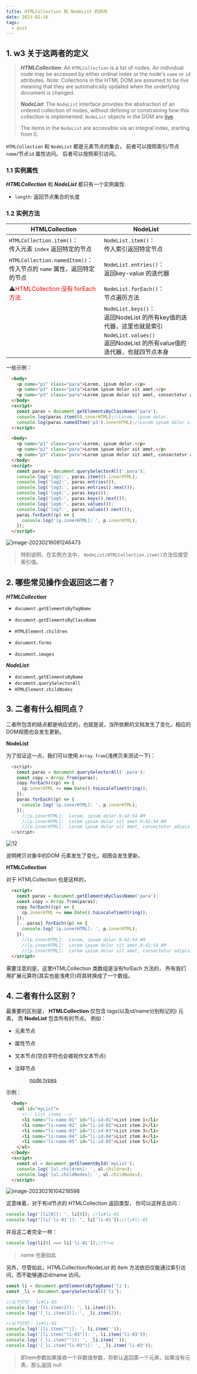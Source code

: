 ```yaml
---
title: HTMLCollection 和 NodeList 的异同
date: 2023-02-16
tags:
  - post
---
```


## 1. w3 关于这两者的定义

> ***HTMLCollection***: An `HTMLCollection` is a list of nodes. An individual node may be accessed by either ordinal index or the node's `name` or `id` attributes. *Note:* Collections in the HTML DOM are assumed to be *live* meaning that they are automatically updated when the underlying document is changed.
>
> ***NodeList***: The `NodeList` interface provides the abstraction of an ordered collection of nodes, without defining or constraining how this collection is implemented. `NodeList` objects in the DOM are [live](https://www.w3.org/TR/DOM-Level-3-Core/core.html#td-live).
>
> The items in the `NodeList` are accessible via an integral index, starting from 0.

`HTMLCollection` 和 `NodeList` 都是元素节点的集合， 前者可以按照索引/节点`name`/节点`id` 属性访问。 后者可以按照索引访问。 

### 1.1 实例属性

***HTMLCollection*** 和 ***NodeList***  都只有一个实例属性:

- `length`: 返回节点集合的长度

### 1.2 实例方法

| HTMLCollection                                               | NodeList                                                     |
| ------------------------------------------------------------ | ------------------------------------------------------------ |
| `HTMLCollection.item()`：<br />传入元素 `index` 返回特定的节点 | `NodeList.item()`：<br />传入索引返回特定节点                |
| `HTMLCollection.namedItem()`：<br />传入节点的 `name` 属性，返回特定的节点 | `NodeList.entries()`：<br />返回key-value 的迭代器           |
| :warning:<span style="color:red">HTMLCollection 没有 forEach 方法</span> | `NodeList.forEach()`：<br />节点遍历方法                     |
|                                                              | `NodeList.keys()`：<br />返回NodeList 的所有key值的迭代器，这里也就是索引 |
|                                                              | `NodeList.values()`<br />返回NodeList 的所有value值的迭代器，也就四节点本身 |

一些示例：

```html
  <body>
    <p name="p1" class="para">Lorem, ipsum dolor.</p>
    <p name="p2" class="para">Lorem ipsum dolor sit amet.</p>
    <p name="p3" class="para">Lorem ipsum dolor sit amet, consectetur adipisicing elit.</p>
  </body>
  <script>
    const paras = document.getElementsByClassName('para');
    console.log(paras.item(0).innerHTML);//Lorem, ipsum dolor.
    console.log(paras.namedItem('p3').innerHTML);//Lorem ipsum dolor sit amet, consectetur adipisicing elit.
  </script>
```

```html
  <body>
    <p name="p1" class="para">Lorem, ipsum dolor.</p>
    <p name="p2" class="para">Lorem ipsum dolor sit amet.</p>
    <p name="p3" class="para">Lorem ipsum dolor sit amet, consectetur adipisicing elit.</p>
  </body>
  <script>
    const paras = document.querySelectorAll('.para');
    console.log('log1:', paras.item(0).innerHTML);
    console.log('log2:', paras.entries());
    console.log('log3:', paras.entries().next());
    console.log('log4:', paras.keys());
    console.log('log5:', paras.keys().next());
    console.log('log6:', paras.values());
    console.log('log7:', paras.values().next());
    paras.forEach((p) => {
      console.log('[p.innerHTML]: ', p.innerHTML);
    });
  </script>
```

![image-20230216091246473](index.assets/image-20230216091246473.png)



>  特别说明，在实例方法中， `NodeList/HTMLCollection.item()`方法仅接受索引值。 

## 2. 哪些常见操作会返回这二者？

***HTMLCollection***

- `document.getElementsByTagName` 

- `document.getElementsByClassName`

- `HTMLElement.children`
- `document.forms`
- `document.images`

***NodeList***:

- `document.getElementsByName`
- `document.querySelectorAll`
- `HTMLElement.childNodes`

## 3. 二者有什么相同点？

二者所包含的结点都是响应式的，也就是说，当所依赖的文档发生了变化，相应的DOM视图也会发生更新。 

**NodeList**

为了验证这一点，我们可以使用 `Array.from`(浅拷贝来测试一下)：

```js
  <script>
    const paras = document.querySelectorAll('.para');
    const copy = Array.from(paras);
    copy.forEach((cp) => {
      cp.innerHTML += new Date().toLocaleTimeString();
    });
    paras.forEach((p) => {
      console.log('[p.innerHTML]: ', p.innerHTML);
    });
      //[p.innerHTML]:  Lorem, ipsum dolor.9:42:54 AM
      //[p.innerHTML]:  Lorem ipsum dolor sit amet.9:42:54 AM
      //[p.innerHTML]:  Lorem ipsum dolor sit amet, consectetur adipisicing 
  </script>
```

![12](index.assets/12.jpg)

说明拷贝对象中的DOM 元素发生了变化，视图会发生更新。 

**HTMLCollection**

对于 HTMLCollection 也是这样的， 

```html
  <script>
    const paras = document.getElementsByClassName('para');
    const copy = Array.from(paras);
    copy.forEach((cp) => {
      cp.innerHTML += new Date().toLocaleTimeString();
    });
    [...paras].forEach((p) => {
      console.log('[p.innerHTML]: ', p.innerHTML);
    });
      //[p.innerHTML]:  Lorem, ipsum dolor.9:42:54 AM
      //[p.innerHTML]:  Lorem ipsum dolor sit amet.9:42:54 AM
      //[p.innerHTML]:  Lorem ipsum dolor sit amet, consectetur adipisicing elit.9:42:54 AM
  </script>
```

需要注意的是，这里HTMLCollection 类数组是没有forEach 方法的， 所有我们用扩展元算符(其实也是浅拷贝)将其转换成了一个数组。

## 4. 二者有什么区别？

最重要的区别是， **HTMLCollection** 仅包含 tags(以及id/name分别标记的) 元素， 而 **NodeList** 包含所有的节点。 例如：

- 元素节点

- 属性节点

- 文本节点(空白字符也会被视作文本节点)

- 注释节点

  > [node types](https://www.w3schools.com/jsref/prop_node_nodetype.asp)

示例：

```html
  <body>
    <ul id="myList">
      <!-- List items -->
      <li name="li-name-01" id="li-id-01">List item 1</li>
      <li name="li-name-02" id="li-id-02">List item 2</li>
      <li name="li-name-03" id="li-id-03">List item 3</li>
      <li name="li-name-04" id="li-id-04">List item 4</li>
      <li name="li-name-05" id="li-id-05">List item 5</li>
    </ul>
  </body>
  <script>
    const ul = document.getElementById('myList');
    console.log('[ul.children]: ', ul.children);
    console.log('[ul.childNodes]: ', ul.childNodes);
  </script>
```

![image-20230216104218598](index.assets/image-20230216104218598.png)

这意味着，对于有id节点的 HTMLCollection 返回类型， 你可以这样去访问：

```js
console.log('[li[0]]: ', li[0]); //li#li-01
console.log("[li['li-01']]: ", li['li-01']);//li#li-01
```

并且这二者完全一样：

```js
console.log(li[0] === li['li-01']);//true
```

> name 也是如此

另外，尽管如此，HTMLCollection/NodeList 的 item 方法依旧仅能通过索引访问，而不能够通过id/name 访问。

```js
const li = document.getElementsByTagName('li');
const _li = document.querySelectorAll('li');

//以下打印： li#li-03
console.log('[li.item(2)]: ', li.item(2));
console.log('[_li.item(2)]: ', _li.item(2));

//以下打印： li#li-01
console.log('[li.item("")]: ', li.item(''));
console.log('[li.item("li-03")]: ', li.item('li-03'));
console.log('[_li.item("")]: ', _li.item(''));
console.log('[_li.item("li-03")]: ', _li.item('li-03'));
```

> 即item参数如果接收一个非数值参数，将默认返回第一个元素，如果没有元素，那么返回 null